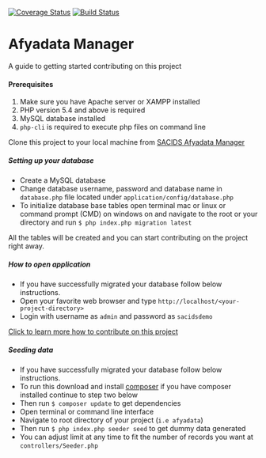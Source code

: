 [![Coverage Status](https://coveralls.io/repos/github/sacids/dataManager/badge.svg?branch=master)](https://coveralls.io/github/sacids/dataManager?branch=master)  [![Build Status](https://travis-ci.org/sacids/dataManager.svg?branch=development)](https://travis-ci.org/sacids/dataManager)

# Afyadata Manager

A guide to getting started contributing on this project

#### Prerequisites
1. Make sure you have Apache server or XAMPP installed
2. PHP version 5.4 and above is required
3. MySQL database installed
4. `php-cli` is required to execute php files on command line 
 
 
Clone this project to your local machine from [SACIDS Afyadata Manager](https://github.com/sacids/afyadata)

##### Setting up your database
 - Create a MySQL database
 - Change database username, password and database name in `database.php` file located under `application/config/database.php`
 - To initialize database base tables open terminal mac or linux or command prompt (CMD) on windows on and navigate to the root or your directory and run `$ php index.php migration latest`

All the tables will be created and you can start contributing on the project right away.


##### How to open application 
* If you have successfully migrated your database follow below instructions.
* Open your favorite web browser and type `http://localhost/<your-project-directory>`
* Login with username as `admin` and password as `sacidsdemo`

[Click to learn more how to contribute on this project](https://github.com/sacids/afyadata/blob/master/contributing.md)


##### Seeding data 
* If you have successfully migrated your database follow below instructions.
*  To run this download and install [composer](https://getcomposer.org) if you have composer installed continue to step two below
* Then run `$ composer update` to get dependencies
* Open terminal or command line interface
* Navigate to root directory of your project (`i.e afyadata`)
* Then run `$ php index.php seeder seed` to get dummy data generated
* You can adjust limit at any time to fit the number of records you want at `controllers/Seeder.php`
    





